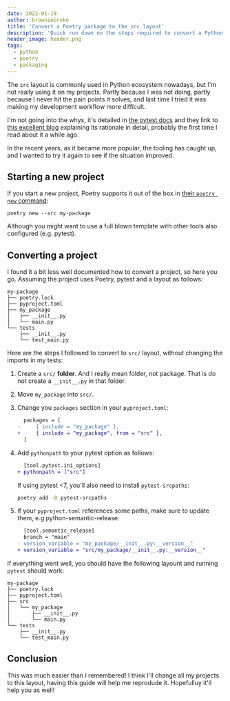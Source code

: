 ```yaml
---
date: 2022-01-19
author: browniebroke
title: 'Convert a Poetry package to the src layout'
description: 'Quick run down on the steps required to convert a Python package using Poetry to the src layout.'
header_image: header.png
tags:
  - python
  - poetry
  - packaging
---
```


The `src` layout is commonly used in Python ecosystem nowadays, but I'm not really using it on my projects. Partly because I was not doing, partly because I never hit the pain points it solves, and last time I tried it was making my development workflow more difficult.

I'm not going into the whys, it's detailed in [the pytest docs](https://docs.pytest.org/en/6.2.x/goodpractices.html#tests-outside-application-code) and they link to [this excellent blog](https://blog.ionelmc.ro/2014/05/25/python-packaging/) explaining its rationale in detail, probably the first time I read about it a while ago.

In the recent years, as it became more popular, the tooling has caught up, and I wanted to try it again to see if the situation improved.

## Starting a new project

If you start a new project, Poetry supports it out of the box in [their `poetry new` command](https://python-poetry.org/docs/cli/#new):

```shell
poetry new --src my-package
```

Although you might want to use a full blown template with other tools also configured (e.g. pytest).

## Converting a project

I found it a bit less well documented how to convert a project, so here you go. Assuming the project uses Poetry, pytest and a layout as follows:

```
my-package
├── poetry.lock
├── pyproject.toml
├── my_package
│   ├── __init__.py
│   └── main.py
└── tests
    ├── __init__.py
    └── test_main.py
```

Here are the steps I followed to convert to `src/` layout, without changing the imports in my tests:

1. Create a `src/` **folder**. And I really mean folder, not package. That is do not create a `__init__.py` in that folder.
2. Move `my_package` into `src/`.
3. Change you `packages` section in your `pyproject.toml`:

    ```diff
      packages = [
    -     { include = "my_package" },
    +     { include = "my_package", from = "src" },
      ]
    ```
4. Add `pythonpath` to your pytest option as follows:

    ```diff
      [tool.pytest.ini_options]
    + pythonpath = ["src"]
    ```
   If using pytest <7, you'll also need to install `pytest-srcpaths`:

    ```sh
    poetry add -D pytest-srcpaths
    ```
5. If your `pyproject.toml` references some paths, make sure to update them, e.g python-semantic-release:

    ```diff
      [tool.semantic_release]
      branch = "main"
    - version_variable = "my_package/__init__.py:__version__"
    + version_variable = "src/my_package/__init__.py:__version__"

If everything went well, you should have the following layount and running `pytest` should work:

```
my-package
├── poetry.lock
├── pyproject.toml
├── src
│   └── my_package
│       ├── __init__.py
│       └── main.py
└── tests
    ├── __init__.py
    └── test_main.py
```

## Conclusion

This was much easier than I remembered! I think I'll change all my projects to this layout, having this guide will help me reprodude it. Hopefulluy it'll help you as well!
